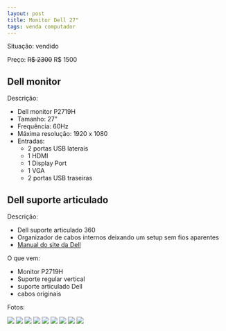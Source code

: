 ```yaml
---
layout: post
title: Monitor Dell 27"
tags: venda computador
---
```

Situação: vendido

Preço: ~~R$ 2300~~ R$ 1500

## Dell monitor

Descrição:
- Dell monitor P2719H
- Tamanho: 27"
- Frequência: 60Hz
- Máxima resolução: 1920 x 1080
- Entradas:
  - 2 portas USB laterais
  - 1 HDMI
  - 1 Display Port
  - 1 VGA
  - 2 portas USB traseiras

## Dell suporte articulado

Descrição:
- Dell suporte articulado 360
- Organizador de cabos internos deixando um setup sem fios aparentes
- <a target="_blank" href="https://downloads.dell.com/manuals/all-products/esuprt_electronics_accessories/esuprt_electronics_accessories_monitor/esuprt_monitor_p_series/dell-p2719h-monitor_user%27s-guide_pt-br.pdf">Manual do site da Dell</a>

O que vem:
- Monitor P2719H
- Suporte regular vertical
- suporte articulado Dell
- cabos originais

Fotos:

![](/assets/dell01.jpg)
![](/assets/dell02.jpg)
![](/assets/dell03.jpg)
![](/assets/dell04.jpg)
![](/assets/dell05.jpg)
![](/assets/dell06.jpg)
![](/assets/dell07.jpg)
![](/assets/dell08.jpg)
![](/assets/dell09.jpg)

